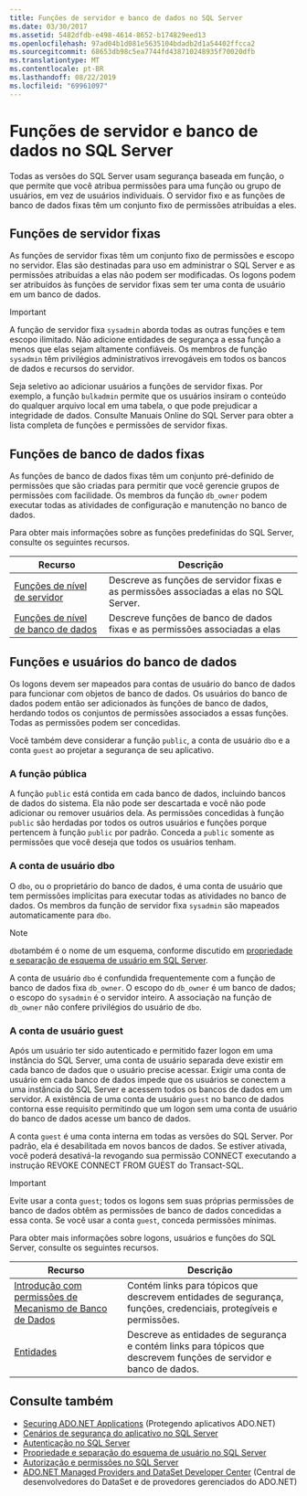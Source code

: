 ```yaml
---
title: Funções de servidor e banco de dados no SQL Server
ms.date: 03/30/2017
ms.assetid: 5482dfdb-e498-4614-8652-b174829eed13
ms.openlocfilehash: 97ad04b1d081e5635104bdadb2d1a54402ffcca2
ms.sourcegitcommit: 68653db98c5ea7744fd438710248935f70020dfb
ms.translationtype: MT
ms.contentlocale: pt-BR
ms.lasthandoff: 08/22/2019
ms.locfileid: "69961097"
---
```

# <a name="server-and-database-roles-in-sql-server"></a>Funções de servidor e banco de dados no SQL Server
Todas as versões do SQL Server usam segurança baseada em função, o que permite que você atribua permissões para uma função ou grupo de usuários, em vez de usuários individuais. O servidor fixo e as funções de banco de dados fixas têm um conjunto fixo de permissões atribuídas a eles.  
  
## <a name="fixed-server-roles"></a>Funções de servidor fixas  
 As funções de servidor fixas têm um conjunto fixo de permissões e escopo no servidor. Elas são destinadas para uso em administrar o SQL Server e as permissões atribuídas a elas não podem ser modificadas. Os logons podem ser atribuídos às funções de servidor fixas sem ter uma conta de usuário em um banco de dados.  
  
> [!IMPORTANT]
> A função de servidor fixa `sysadmin` aborda todas as outras funções e tem escopo ilimitado. Não adicione entidades de segurança a essa função a menos que elas sejam altamente confiáveis. Os membros de função `sysadmin` têm privilégios administrativos irrevogáveis em todos os bancos de dados e recursos do servidor.  
  
 Seja seletivo ao adicionar usuários a funções de servidor fixas. Por exemplo, a função `bulkadmin` permite que os usuários insiram o conteúdo do qualquer arquivo local em uma tabela, o que pode prejudicar a integridade de dados. Consulte Manuais Online do SQL Server para obter a lista completa de funções e permissões de servidor fixas.  
  
## <a name="fixed-database-roles"></a>Funções de banco de dados fixas  
 As funções de banco de dados fixas têm um conjunto pré-definido de permissões que são criadas para permitir que você gerencie grupos de permissões com facilidade. Os membros da função `db_owner` podem executar todas as atividades de configuração e manutenção no banco de dados.  
  
 Para obter mais informações sobre as funções predefinidas do SQL Server, consulte os seguintes recursos.  
  
|Recurso|Descrição|  
|--------------|-----------------|  
|[Funções de nível de servidor](/sql/relational-databases/security/authentication-access/server-level-roles)|Descreve as funções de servidor fixas e as permissões associadas a elas no SQL Server.|  
|[Funções de nível de banco de dados](/sql/relational-databases/security/authentication-access/database-level-roles)|Descreve funções de banco de dados fixas e as permissões associadas a elas|  
  
## <a name="database-roles-and-users"></a>Funções e usuários do banco de dados  
 Os logons devem ser mapeados para contas de usuário do banco de dados para funcionar com objetos de banco de dados. Os usuários do banco de dados podem então ser adicionados às funções de banco de dados, herdando todos os conjuntos de permissões associados a essas funções. Todas as permissões podem ser concedidas.  
  
 Você também deve considerar a função `public`, a conta de usuário `dbo` e a conta `guest` ao projetar a segurança de seu aplicativo.  
  
### <a name="the-public-role"></a>A função pública  
 A função `public` está contida em cada banco de dados, incluindo bancos de dados do sistema. Ela não pode ser descartada e você não pode adicionar ou remover usuários dela. As permissões concedidas à função `public` são herdadas por todos os outros usuários e funções porque pertencem à função `public` por padrão. Conceda a `public` somente as permissões que você deseja que todos os usuários tenham.  
  
### <a name="the-dbo-user-account"></a>A conta de usuário dbo  
 O `dbo`, ou o proprietário do banco de dados, é uma conta de usuário que tem permissões implícitas para executar todas as atividades no banco de dados. Os membros da função de servidor fixa `sysadmin` são mapeados automaticamente para `dbo`.  
  
> [!NOTE]
> `dbo`também é o nome de um esquema, conforme discutido em [propriedade e separação de esquema de usuário em SQL Server](../../../../../docs/framework/data/adonet/sql/ownership-and-user-schema-separation-in-sql-server.md).  
  
 A conta de usuário `dbo` é confundida frequentemente com a função de banco de dados fixa `db_owner`. O escopo do `db_owner` é um banco de dados; o escopo do `sysadmin` é o servidor inteiro. A associação na função de `db_owner` não confere privilégios do usuário de `dbo`.  
  
### <a name="the-guest-user-account"></a>A conta de usuário guest  
 Após um usuário ter sido autenticado e permitido fazer logon em uma instância do SQL Server, uma conta de usuário separada deve existir em cada banco de dados que o usuário precise acessar. Exigir uma conta de usuário em cada banco de dados impede que os usuários se conectem a uma instância do SQL Server e acessem todos os bancos de dados em um servidor. A existência de uma conta de usuário `guest` no banco de dados contorna esse requisito permitindo que um logon sem uma conta de usuário do banco de dados acesse um banco de dados.  
  
 A conta `guest` é uma conta interna em todas as versões do SQL Server. Por padrão, ela é desabilitada em novos bancos de dados. Se estiver ativada, você poderá desativá-la revogando sua permissão CONNECT executando a instrução REVOKE CONNECT FROM GUEST do Transact-SQL.  
  
> [!IMPORTANT]
> Evite usar a conta `guest`; todos os logons sem suas próprias permissões de banco de dados obtêm as permissões de banco de dados concedidas a essa conta. Se você usar a conta `guest`, conceda permissões mínimas.  
  
 Para obter mais informações sobre logons, usuários e funções do SQL Server, consulte os seguintes recursos.  
  
|Recurso|Descrição|  
|--------------|-----------------|  
|[Introdução com permissões de Mecanismo de Banco de Dados](/sql/relational-databases/security/authentication-access/getting-started-with-database-engine-permissions)|Contém links para tópicos que descrevem entidades de segurança, funções, credenciais, protegíveis e permissões.|  
|[Entidades](/sql/relational-databases/security/authentication-access/principals-database-engine)|Descreve as entidades de segurança e contém links para tópicos que descrevem funções de servidor e banco de dados.|  
  
## <a name="see-also"></a>Consulte também

- [Securing ADO.NET Applications](../../../../../docs/framework/data/adonet/securing-ado-net-applications.md) (Protegendo aplicativos ADO.NET)
- [Cenários de segurança do aplicativo no SQL Server](../../../../../docs/framework/data/adonet/sql/application-security-scenarios-in-sql-server.md)
- [Autenticação no SQL Server](../../../../../docs/framework/data/adonet/sql/authentication-in-sql-server.md)
- [Propriedade e separação do esquema de usuário no SQL Server](../../../../../docs/framework/data/adonet/sql/ownership-and-user-schema-separation-in-sql-server.md)
- [Autorização e permissões no SQL Server](../../../../../docs/framework/data/adonet/sql/authorization-and-permissions-in-sql-server.md)
- [ADO.NET Managed Providers and DataSet Developer Center](https://go.microsoft.com/fwlink/?LinkId=217917) (Central de desenvolvedores do DataSet e de provedores gerenciados do ADO.NET)
